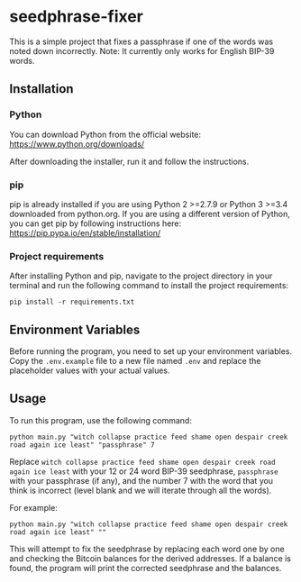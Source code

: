 # seedphrase-fixer

This is a simple project that fixes a passphrase if one of the words was noted down incorrectly. Note: It currently only works for English BIP-39 words.

## Installation

### Python

You can download Python from the official website: https://www.python.org/downloads/

After downloading the installer, run it and follow the instructions.

### pip

pip is already installed if you are using Python 2 >=2.7.9 or Python 3 >=3.4 downloaded from python.org. If you are using a different version of Python, you can get pip by following instructions here: https://pip.pypa.io/en/stable/installation/

### Project requirements

After installing Python and pip, navigate to the project directory in your terminal and run the following command to install the project requirements:

```
pip install -r requirements.txt
```

## Environment Variables

Before running the program, you need to set up your environment variables. Copy the `.env.example` file to a new file named `.env` and replace the placeholder values with your actual values.

## Usage

To run this program, use the following command:

```
python main.py "witch collapse practice feed shame open despair creek road again ice least" "passphrase" 7
```

Replace `witch collapse practice feed shame open despair creek road again ice least` with your 12 or 24 word BIP-39 seedphrase, `passphrase` with your passphrase (if any), and the number 7 with the word that you think is incorrect (level blank and we will iterate through all the words).

For example:

```
python main.py "witch collapse practice feed shame open despair creek road again ice least" ""
```

This will attempt to fix the seedphrase by replacing each word one by one and checking the Bitcoin balances for the derived addresses. If a balance is found, the program will print the corrected seedphrase and the balances.
